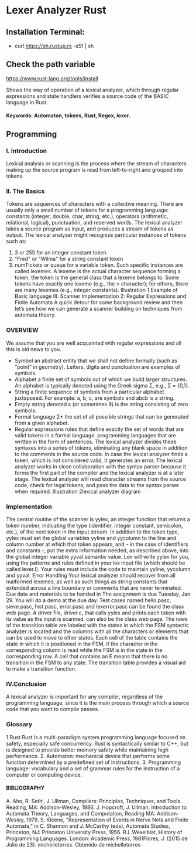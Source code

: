 # Lexer Analyzer Rust

## Installation Terminal:
 * curl https://sh.rustup.rs -sSf | sh

## Check the path variable
https://www.rust-lang.org/tools/install

Shows the way of operation of a lexical analyzer, which through regular expressions and state handlers verifies a source code of the BASIC language in Rust.
#### Keywords: Automaton, tokens, Rust, Regex, lexer.

## Programming
### I. Introduction
Lexical analysis or scanning is the process where the stream of characters making up the source program is read from left-to-right and grouped into tokens.
### II. The Basics
Tokens are sequences of characters with a collective meaning. There are usually only a small number of tokens for a programming language: constants (integer, double, char, string, etc.), operators (arithmetic, relational, logical), punctuation, and reserved words.
The lexical analyzer takes a source program as input, and produces a stream of tokens as output. The lexical analyzer might recognize particular instances of tokens such as:
1) 3 or 255 for an integer constant token.
2) "Fred" or "Wilma" for a string constant token
3) numTickets or queue for a variable token.
Such specific instances are called lexemes.
A lexeme is the actual character sequence forming a token, the token is the general class that a lexeme belongs to. Some tokens have exactly one lexeme (e.g., the > character); for others, there are many lexemes (e.g., integer constants).
Illustration 1 Example of Basic language
III. Scanner Implementation 2: Regular Expressions and Finite Automata
A quick detour for some background review and then let’s see how we can generate a scanner building on techniques from automata theory.
### OVERVIEW
We assume that you are well acquainted with regular expressions and all this is old news to you.
* Symbol
an abstract entity that we shall not define formally (such as “point” in geometry). Letters, digits and punctuation are examples of symbols.
* Alphabet
a finite set of symbols out of which we build larger structures. An alphabet is typically
denoted using the Greek sigma Σ, e.g., Σ = {0,1}.
* String
a finite sequence of symbols from a particular alphabet juxtaposed. For example: a, b, c, are symbols and abcb is a string.
* Empty string
denoted ε (or sometimes ∂) is the string consisting of zero symbols.
* Formal language Σ*
the set of all possible strings that can be generated from a given alphabet.
* Regular expressions
rules that define exactly the set of words that are valid tokens in a formal language.
programming languages that are written in the form of sentences. The lexical analyzer divides these syntaxes into a series of tokens, eliminating any blank space in addition to the comments in the source code. In case the lexical analyzer finds a token, which is not considered valid, it generates an error. The lexical analyzer works in close collaboration with the syntax parser because it forms the first part of the compiler and the lexical analyzer is at a later stage. The lexical analyzer will read character streams from the source code, check for legal tokens, and pass the data to the syntax parser when required.
Illustration 2lexical analyzer diagram
### Implementation
The central routine of the scanner is yylex, an integer function that returns a token number, indicating the type (identifier, integer constant, semicolon, etc.), of the next token in the input stream. In addition to the token type, yylex must set the global variables yyline and yycolumn to the line and column number at which that token appears, and – in the case of identifiers and constants –, put the extra information needed, as described above, into the global integer variable yyval.semantic value. Lex will write yylex for you, using the patterns and rules defined in your lex input file (which should be called lexer.l). Your rules must include the code to maintain yyline, yycolumn and yyval.
Error Handling
Your lexical analyzer should recover from all malformed lexemes, as well as such things as string constants that extended across a line boundary or comments that are never terminated. Due date and materials to be handed in The assignment is due Tuesday, Jan 29. You will do a demo at the due day. Test cases named hello.pasc, sieve.pasc, hist.pasc, error.pasc and lexerror.pasc can be found the class web page. A driver file, driver.c, that calls yylex and prints each token with its value as the input is scanned, can also be the class web page.
The rows of the transition table are labeled with the states in which the FSM syntactic analyzer is located and the columns with all the characters or elements that can be used to move to other states. Each cell of the table contains the state in which it is positioned in the FSM, if the character in the corresponding column is read while the FSM is in the state in the corresponding row. A cell that contains an E means that there is no transition in the FSM to any state. The transition table provides a visual aid to make a transition function.
### IV.Conclusion
A lexical analyzer is important for any compiler, regardless of the programming language, since it is the main process through which a source code that you want to compile passes.
### Glossary
1.Rust Rust is a multi-paradigm system programming language focused on safety, especially safe concurrency. Rust is syntactically similar to C++, but is designed to provide better memory safety while maintaining high performance.
2. Automaton: mechanical device that performs some function determined by a predefined set of instructions.
3. Programming language: vocabulary and a set of grammar rules for the instruction of a computer or computing device.
#### BIBLIOGRAPHY
A. Aho, R. Sethi, J. Ullman, Compilers: Principles, Techniques, and Tools. Reading, MA: Addison-Wesley, 1986.
J. Hopcroft, J. Ullman, Introduction to Automata Theory, Languages, and Computation, Reading MA: Addison-Wesley, 1979.
S. Kleene, "Representation of Events in Nerve Nets and Finite Automata," in C. Shannon and J. McCarthy (eds), Automata Studies, Princeton, NJ: Princeton University Press, 1956.
R.L.Wexelblat, History of Programming Languages. London: Academic Press, 1981Flores, J. (2015 de Julio de 23). michelletorres. Obtenido de michelletorres
